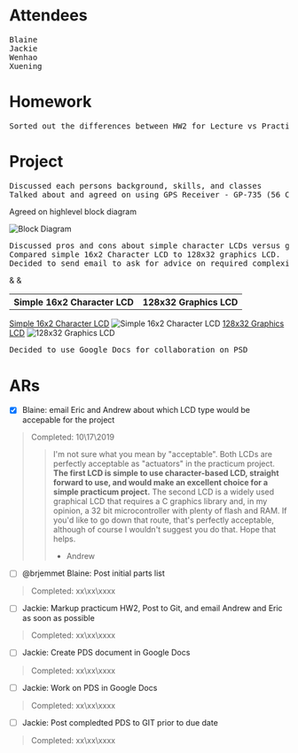 # Attendees
<pre>
Blaine
Jackie
Wenhao
Xuening
</pre>

# Homework
<pre>
Sorted out the differences between HW2 for Lecture vs Practicum
</pre>

# Project
<pre>
Discussed each persons background, skills, and classes
Talked about and agreed on using GPS Receiver - GP-735 (56 Channel)
</pre

[GPS Receiver - GP-735 (56 Channel)](https://www.sparkfun.com/products/13670)

<pre>
Agreed on highlevel block diagram 
</pre>

![Block Diagram](https://github.com/liujiaq1/ECE411-Team9/blob/master/Meetings/10-17-2019/BlockDiagram.png)

<pre>
Discussed pros and cons about simple character LCDs versus graphic LCDs. 
Compared simple 16x2 Character LCD to 128x32 graphics LCD. 
Decided to send email to ask for advice on required complexity of the project. 
</pre>

<table>
  <tr>
    <th>Simple 16x2 Character LCD</th> & <th>128x32 Graphics LCD</th>
  </tr>
  <tr>
    &
  </tr>
</table>

[Simple 16x2 Character LCD](https://www.sparkfun.com/products/14073)
![Simple 16x2 Character LCD](https://github.com/liujiaq1/ECE411-Team9/blob/master/Meetings/10-17-2019/LCD1.png)
[128x32 Graphics LCD](https://www.digikey.com/product-detail/en/newhaven-display-intl/NHD-C12832A1Z-NSW-BBW-3V3/NHD-C12832A1Z-NSW-BBW-3V3-ND/2059235)
![128x32 Graphics LCD](https://github.com/liujiaq1/ECE411-Team9/blob/master/Meetings/10-17-2019/LCD2.png)

<pre>
Decided to use Google Docs for collaboration on PSD
</pre>






# ARs

- [x] Blaine: email Eric and Andrew about which LCD type would be accepable for the project 
> Completed: 10\17\2019
>> I'm not sure what you mean by "acceptable". Both LCDs are perfectly acceptable as "actuators" in the practicum project.
**The first LCD is simple to use character-based LCD, straight forward to use, and would make an excellent choice for a simple practicum project.**
The second LCD is a widely used graphical LCD that requires a C graphics library and, in my opinion, a 32 bit microcontroller with plenty of flash and RAM. If you'd like to go down that route, that's perfectly acceptable, although of course I wouldn't suggest you do that.
Hope that helps.
>> - Andrew
>

- [ ] @brjemmet Blaine:  Post initial parts list
> Completed: xx\xx\xxxx
>

- [ ] Jackie:  Markup practicum HW2, Post to Git, and email Andrew and Eric as soon as possible
> Completed: xx\xx\xxxx
>

- [ ] Jackie:  Create PDS document in Google Docs
> Completed: xx\xx\xxxx
>

 - [ ] Jackie:  Work on PDS in Google Docs
> Completed: xx\xx\xxxx
>

- [ ] Jackie:  Post compledted PDS to GIT prior to due date
> Completed: xx\xx\xxxx
>





